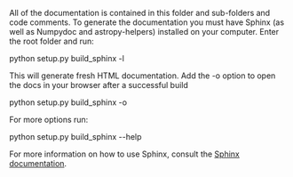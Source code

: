 All of the documentation is contained in this folder and sub-folders and code
comments. To generate the documentation you must have Sphinx (as well as
Numpydoc and astropy-helpers) installed on your computer. Enter
the root folder and run:

  python setup.py build_sphinx -l

This will generate fresh HTML documentation. Add the -o option to open the
docs in your browser after a successful build

  python setup.py build_sphinx -o

For more options run:

  python setup.py build_sphinx --help

For more information on how to use Sphinx, consult the
[Sphinx documentation](http://sphinx-doc.org).
